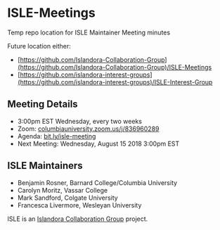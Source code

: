 # ISLE-Meetings
Temp repo location for ISLE Maintainer Meeting minutes

Future location either: 
* [https://github.com/Islandora-Collaboration-Group](https://github.com/Islandora-Collaboration-Group)/ISLE-Meetings
* [https://github.com/islandora-interest-groups](https://github.com/islandora-interest-groups)/ISLE-Interest-Group

## Meeting Details
* 3:00pm EST Wednesday, every two weeks
* Zoom: [columbiauniversity.zoom.us/j/836960289](https://columbiauniversity.zoom.us/j/836960289)
* Agenda: [bit.ly/isle-meeting](https://bit.ly/isle-meeting)
* Next Meeting: Wednesday, August 15 2018 3:00pm EST

## ISLE Maintainers
* Benjamin Rosner, Barnard College/Columbia University
* Carolyn Moritz, Vassar College
* Mark Sandford, Colgate University
* Francesca Livermore, Wesleyan University

ISLE is an [Islandora Collaboration Group](https://github.com/Islandora-Collaboration-Group) project.
